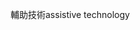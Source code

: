 <span data-ttu-id="1254b-101">輔助技術</span><span class="sxs-lookup"><span data-stu-id="1254b-101">assistive technology</span></span>